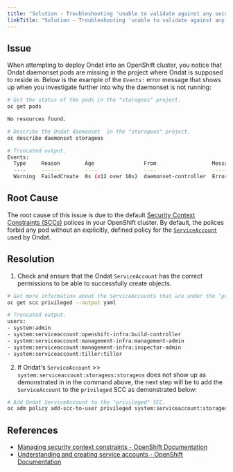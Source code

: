 ```yaml
---
title: "Solution - Troubleshooting 'unable to validate against any security context constraint' Error When Deploying Ondat In OpenShift"
linkTitle: "Solution - Troubleshooting 'unable to validate against any security context constraint' Error When Deploying Ondat In OpenShift"
---
```


## Issue

When attempting to deploy Ondat into an OpenShift cluster, you notice that Ondat daemonset pods are missing in the project where Ondat is supposed to reside in. Below is the example of the `Events:` error message that shows up when you investigate further into why the daemonset is not running:

```bash
# Get the status of the pods in the "storageos" project.
oc get pods

No resources found.

# Describe the Ondat daemonset  in the "storageos" project.
oc describe daemonset storageos

# Truncated output.
Events:
  Type     Reason        Age                From                  Message
  ----     ------        ----               ----                  -------
  Warning  FailedCreate  0s (x12 over 10s)  daemonset-controller  Error creating: pods "storageos-" is forbidden: unable to validate against any security context constraint: [provider restricted: .spec.securityContext.hostNetwork: Invalid value: true: Host network is not allowed to be used provider restricted: .spec.securityContext.hostPID: Invalid value: true: Host PID is not allowed to be used spec.volumes[0]: Invalid value: "hostPath": hostPath volumes are not allowed to be used spec.volumes[1]: Invalid value: "hostPath": hostPath volumes are not allowed to be used spec.volumes[2]: Invalid value: "hostPath": hostPath volumes are not allowed to be used spec.volumes[3]: Invalid value: "hostPath": hostPath volumes are not allowed to be used spec.initContainers[0].securityContext.privileged: Invalid value: true: Privileged containers are not allowed capabilities.add: Invalid value: "SYS_ADMIN": capability may not be added spec.initContainers[0].securityContext.hostNetwork: Invalid value: true: Host network is not allowed to be used spec.initContainers[0].securityContext.containers[0].hostPort: Invalid value: 5705: Host ports are not allowed to be used spec.initContainers[0].securityContext.hostPID: Invalid value: true: Host PID is not allowed to be used spec.containers[0].securityContext.privileged: Invalid value: true: Privileged containers are not allowed capabilities.add: Invalid value: "SYS_ADMIN": capability may not be added spec.containers[0].securityContext.hostNetwork: Invalid value: true: Host network is not allowed to be used spec.containers[0].securityContext.containers[0].hostPort: Invalid value: 5705: Host ports are not allowed to be used spec.containers[0].securityContext.hostPID: Invalid value: true: Host PID is not allowed to be used]

```

## Root Cause

The root cause of this issue is due to the default [Security Context Constraints (SCCs)](https://docs.openshift.com/container-platform/latest/authentication/managing-security-context-constraints.html) polices in your OpenShift cluster. By default, the polices forbid any pod without an explicitly, defined policy for the [`ServiceAccount`](https://docs.openshift.com/container-platform/4.11/authentication/understanding-and-creating-service-accounts.html) used by Ondat.

## Resolution

1. Check and ensure that the Ondat `ServiceAccount` has the correct permissions to be able to successfully create objects.

```bash
# Get more information about the ServiceAccounts that are under the "privileged" SCC.
oc get scc privileged --output yaml

# Truncated output.
users:
- system:admin
- system:serviceaccount:openshift-infra:build-controller
- system:serviceaccount:management-infra:management-admin
- system:serviceaccount:management-infra:inspector-admin
- system:serviceaccount:tiller:tiller
```

2. If Ondat's `ServiceAccount`  >> `system:serviceaccount:storageos:storageos` does not show up as demonstrated in in the command above, the next step will be to add the `ServiceAccount` to the `privileged` SCC as demonstrated below:

```bash
# Add Ondat ServiceAccount to the "privileged" SCC.
oc adm policy add-scc-to-user privileged system:serviceaccount:storageos:storageos
```

## References

- [Managing security context constraints - OpenShift Documentation](https://docs.openshift.com/container-platform/latest/authentication/managing-security-context-constraints.html)
- [Understanding and creating service accounts - OpenShift Documentation](https://docs.openshift.com/container-platform/4.11/authentication/understanding-and-creating-service-accounts.html)
